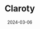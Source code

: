 ---  
layout: startup_page  
title: "Claroty"  
id: "claroty.com"  
permalink: "/clarotyclaroty.com03062024/"  
website: "https://claroty.com/"  
funding_round: "Growth Round"  
funding_amount: "$100M"  
investors: "Delta-v Capital, AB Private Credit Investors at AllianceBernstein, Standard Investments, Toshiba Digital Solutions, SE Ventures, Rockwell Automation, Silicon Valley Bank"  
about: "Claroty is a cyber-physical systems (CPS) protection company providing a unified platform for visibility, risk and vulnerability management, threat detection, and secure remote access. Its platform integrates with existing infrastructure to secure industrial, healthcare, commercial, and public sector environments. Claroty is backed by major investment firms and industrial automation vendors, serving hundreds of organizations globally."  
markets: "Cybersecurity, Industrial IoT (IIoT), Healthcare IoT (HIoT), Critical Infrastructure, ICS, OT, Operational Technology, IoT security, industrial cybersecurity, IoMT, internet of medical things, healthcare, healthcare technology, device management, risk management, threat detection, critical infrastructure, public sector, food and beverage, oil and gas, remote access, and device optimization"  
hq: "New York, New York, United States"  
founded_year: "2014"  
linkedin: "https://www.linkedin.com/company/claroty"  
twitter: "https://x.com/Claroty"  
instagram: ""  
facebook: "https://www.facebook.com/ClarotyOT"  
crunchbase: "https://www.crunchbase.com/organization/claroty"  
pitchbook: "https://pitchbook.com/profiles/company/166296-07"  

date_display: "06-Mar-2024"  
date: "2024-03-06"

# SEO Optimization  
meta_title: "Claroty - Growth Round Funding ($100M)"  
meta_description: "Claroty, Claroty is a cyber-physical systems (CPS) protection company providing a unified platform for visibility, risk and vulnerability management, threat de..."  
meta_keywords: "Claroty, Cybersecurity, Industrial IoT (IIoT), Healthcare IoT (HIoT), Critical Infrastructure, ICS, OT, Operational Technology, IoT security, industrial cybersecurity, IoMT, internet of medical things, healthcare, healthcare technology, device management, risk management, threat detection, critical infrastructure, public sector, food and beverage, oil and gas, remote access, and device optimization, Growth Round funding"  
canonical_url: "https://startup.projectstartups.com/clarotyclaroty.com03062024/"  
---